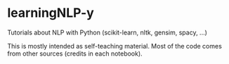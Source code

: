 # learningNLP-y
Tutorials about NLP with Python (scikit-learn, nltk, gensim, spacy, ...)

This is mostly intended as self-teaching material. Most of the code comes from other sources (credits in each notebook).
